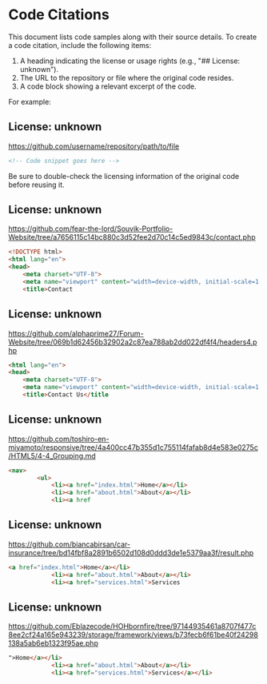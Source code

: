 # Code Citations

This document lists code samples along with their source details. To create a code citation, include the following items:

1. A heading indicating the license or usage rights (e.g., "## License: unknown").
2. The URL to the repository or file where the original code resides.
3. A code block showing a relevant excerpt of the code.

For example:

## License: unknown  
https://github.com/username/repository/path/to/file

```html
<!-- Code snippet goes here -->
```

Be sure to double-check the licensing information of the original code before reusing it.

## License: unknown
https://github.com/fear-the-lord/Souvik-Portfolio-Website/tree/a7656115c14bc880c3d52fee2d70c14c5ed9843c/contact.php

```html
<!DOCTYPE html>
<html lang="en">
<head>
    <meta charset="UTF-8">
    <meta name="viewport" content="width=device-width, initial-scale=1.0">
    <title>Contact
```

## License: unknown
https://github.com/alphaprime27/Forum-Website/tree/069b1d62456b32902a2c87ea788ab2dd022df4f4/headers4.php

```html
<html lang="en">
<head>
    <meta charset="UTF-8">
    <meta name="viewport" content="width=device-width, initial-scale=1.0">
    <title>Contact Us</title
```

## License: unknown
https://github.com/toshiro-en-miyamoto/responsive/tree/4a400cc47b355d1c755114fafab8d4e583e0275c/HTML5/4-4_Grouping.md

```html
<nav>
        <ul>
            <li><a href="index.html">Home</a></li>
            <li><a href="about.html">About</a></li>
            <li><a href
```

## License: unknown
https://github.com/biancabirsan/car-insurance/tree/bd14fbf8a2891b6502d108d0ddd3de1e5379aa3f/result.php

```html
<a href="index.html">Home</a></li>
            <li><a href="about.html">About</a></li>
            <li><a href="services.html">Services
```

## License: unknown
https://github.com/Eblazecode/HOHbornfire/tree/97144935461a8707f477c8ee2cf24a165e943239/storage/framework/views/b73fecb6f61be40f24298138a5ab6eb1323f95ae.php

```html
">Home</a></li>
            <li><a href="about.html">About</a></li>
            <li><a href="services.html">Services</a></li>
```
